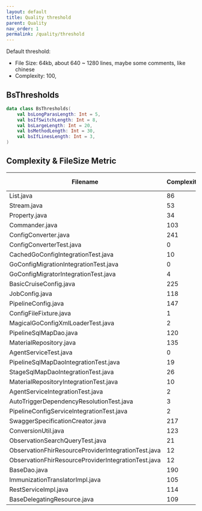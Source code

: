 ```yaml
---
layout: default
title: Quality threshold
parent: Quality
nav_order: 1
permalink: /quality/threshold
---
```


Default threshold:

- File Size: 64kb, about 640 ~ 1280 lines, maybe some comments, like chinese
- Complexity: 100,

## BsThresholds

```kotlin
data class BsThresholds(
    val bsLongParasLength: Int = 5,
    val bsIfSwitchLength: Int = 8,
    val bsLargeLength: Int = 20,
    val bsMethodLength: Int = 30,
    val bsIfLinesLength: Int = 3,
)
```

## Complexity & FileSize Metric

| Filename                                            | Complexity | Code Lines | Size   |
|-----------------------------------------------------|------------|------------|--------|
| List.java                                           | 86         | 2387       | 75079  |
| Stream.java                                         | 53         | 2007       | 68523  |
| Property.java                                       | 34         | 1313       | 68781  |
| Commander.java                                      | 103        | 607        | 26801  |
| ConfigConverter.java                                | 241        | 1081       | 52188  |
| ConfigConverterTest.java                            | 0          | 2183       | 109774 |
| CachedGoConfigIntegrationTest.java                  | 10         | 1307       | 76313  |
| GoConfigMigrationIntegrationTest.java               | 0          | 2224       | 115253 |
| GoConfigMigratorIntegrationTest.java                | 4          | 1513       | 81410  |
| BasicCruiseConfig.java                              | 225        | 1628       | 62427  |
| JobConfig.java                                      | 118        | 565        | 23309  |
| PipelineConfig.java                                 | 147        | 998        | 36415  |
| ConfigFileFixture.java                              | 1          | 1825       | 85626  |
| MagicalGoConfigXmlLoaderTest.java                   | 2          | 4394       | 230409 |
| PipelineSqlMapDao.java                              | 120        | 972        | 45329  |
| MaterialRepository.java                             | 135        | 1108       | 54763  |
| AgentServiceTest.java                               | 0          | 1543       | 75019  |
| PipelineSqlMapDaoIntegrationTest.java               | 19         | 1778       | 94116  |
| StageSqlMapDaoIntegrationTest.java                  | 26         | 1926       | 98180  |
| MaterialRepositoryIntegrationTest.java              | 10         | 1718       | 93771  |
| AgentServiceIntegrationTest.java                    | 2          | 1413       | 70354  |
| AutoTriggerDependencyResolutionTest.java            | 3          | 2099       | 93564  |
| PipelineConfigServiceIntegrationTest.java           | 2          | 1102       | 80678  |
| SwaggerSpecificationCreator.java                    | 217        | 1237       | 45240  |
| ConversionUtil.java                                 | 123        | 579        | 20911  |
| ObservationSearchQueryTest.java                     | 21         | 1930       | 76763  |
| ObservationFhirResourceProviderIntegrationTest.java | 12         | 1503       | 69780  |
| ObservationFhirResourceProviderIntegrationTest.java | 12         | 1660       | 76629  |
| BaseDao.java                                        | 190        | 1224       | 47815  |
| ImmunizationTranslatorImpl.java                     | 105        | 442        | 15772  |
| RestServiceImpl.java                                | 114        | 715        | 29624  |
| BaseDelegatingResource.java                         | 109        | 851        | 31573  |
